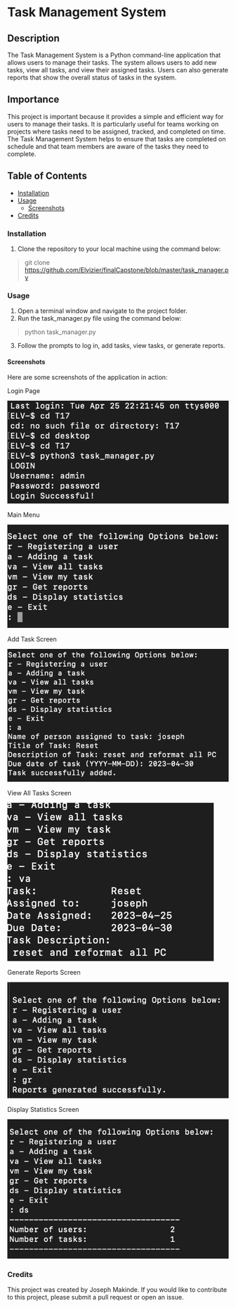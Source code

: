 # Task Management System


## Description
The Task Management System is a Python command-line application that allows users to manage their tasks. The system allows users to add new tasks, view all tasks, and view their assigned tasks. Users can also generate reports that show the overall status of tasks in the system.


## Importance
This project is important because it provides a simple and efficient way for users to manage their tasks. It is particularly useful for teams working on projects where tasks need to be assigned, tracked, and completed on time. The Task Management System helps to ensure that tasks are completed on schedule and that team members are aware of the tasks they need to complete.

## Table of Contents
- [Installation](#installation)
- [Usage](#usage)
  - [Screenshots](#screenshots)
- [Credits](#credits)



### Installation
1. Clone the repository to your local machine using the command below:
>git clone https://github.com/Elvizier/finalCapstone/blob/master/task_manager.py

 
### Usage

1. Open a terminal window and navigate to the project folder.
2. Run the task_manager.py file using the command below:
>python task_manager.py

3. Follow the prompts to log in, add tasks, view tasks, or generate reports.


#### Screenshots
Here are some screenshots of the application in action:

Login Page

![Login Page](https://github.com/Elvizier/finalCapstone/blob/main/Screenshot%202023-04-25%20at%2010.37.12%20PM.png)

Main Menu

![Main Menu](https://github.com/Elvizier/finalCapstone/blob/main/Screenshot%202023-04-25%20at%2010.37.20%20PM.png)

Add Task Screen

![creating-a-new-task](https://github.com/Elvizier/finalCapstone/blob/main/Screenshot%202023-04-25%20at%205.36.31%20AM.png)

View All Tasks Screen

![View All Tasks Screen](https://github.com/Elvizier/finalCapstone/blob/main/Screenshot%202023-04-25%20at%205.36.45%20AM.png)

Generate Reports Screen

![Generate Reports Screen](https://github.com/Elvizier/finalCapstone/blob/main/Screenshot%202023-04-25%20at%205.37.16%20AM.png)

Display Statistics Screen

![Display Statistics Screen](https://github.com/Elvizier/finalCapstone/blob/main/Screenshot%202023-04-25%20at%205.37.38%20AM.png)



### Credits
This project was created by Joseph Makinde. If you would like to contribute to this project, please submit a pull request or open an issue.
